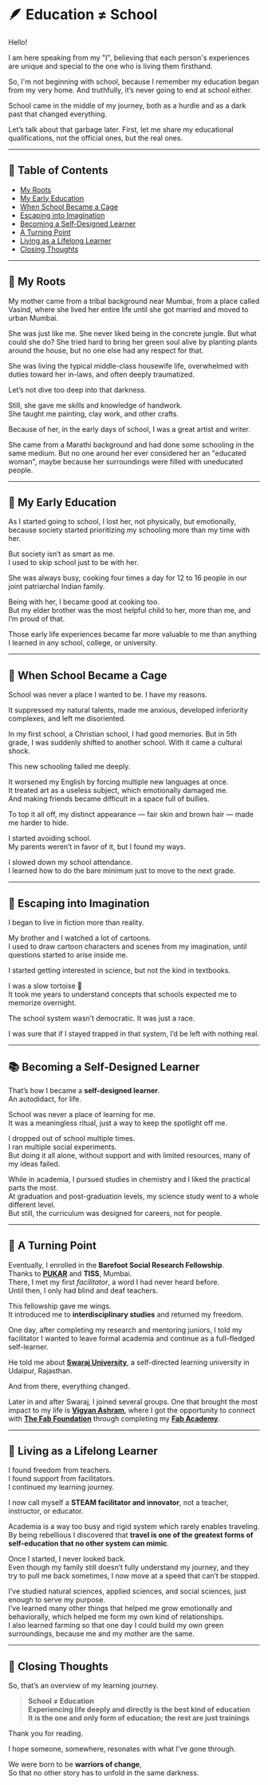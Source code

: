 # 🪶 Education ≠ School

Hello!

I am here speaking from my "I", believing that each person's experiences are unique and special to the one who is living them firsthand.

So, I'm not beginning with school, because I remember my education began from my very home. And truthfully, it’s never going to end at school either.

School came in the middle of my journey, both as a hurdle and as a dark past that changed everything.

Let’s talk about that garbage later. First, let me share my educational qualifications, not the official ones, but the real ones.

---

## 📌 Table of Contents

- [My Roots](#my-roots)
- [My Early Education](#my-early-education)
- [When School Became a Cage](#when-school-became-a-cage)
- [Escaping into Imagination](#escaping-into-imagination)
- [Becoming a Self-Designed Learner](#becoming-a-self-designed-learner)
- [A Turning Point](#a-turning-point)
- [Living as a Lifelong Learner](#living-as-a-lifelong-learner)
- [Closing Thoughts](#closing-thoughts)

---

## 🌿 My Roots

My mother came from a tribal background near Mumbai, from a place called Vasind, where she lived her entire life until she got married and moved to urban Mumbai.

She was just like me. She never liked being in the concrete jungle. But what could she do? She tried hard to bring her green soul alive by planting plants around the house, but no one else had any respect for that.

She was living the typical middle-class housewife life, overwhelmed with duties toward her in-laws, and often deeply traumatized.

Let’s not dive too deep into that darkness.

Still, she gave me skills and knowledge of handwork.  
She taught me painting, clay work, and other crafts.

Because of her, in the early days of school, I was a great artist and writer.

She came from a Marathi background and had done some schooling in the same medium. But no one around her ever considered her an "educated woman", maybe because her surroundings were filled with uneducated people.

---

## 🌼 My Early Education

As I started going to school, I lost her, not physically, but emotionally, because society started prioritizing my schooling more than my time with her.

But society isn’t as smart as me.  
I used to skip school just to be with her.

She was always busy, cooking four times a day for 12 to 16 people in our joint patriarchal Indian family.

Being with her, I became good at cooking too.  
But my elder brother was the most helpful child to her, more than me, and I’m proud of that.

Those early life experiences became far more valuable to me than anything I learned in any school, college, or university.

---

## 🏫 When School Became a Cage

School was never a place I wanted to be. I have my reasons.

It suppressed my natural talents, made me anxious, developed inferiority complexes, and left me disoriented.

In my first school, a Christian school, I had good memories. But in 5th grade, I was suddenly shifted to another school. With it came a cultural shock.

This new schooling failed me deeply.

It worsened my English by forcing multiple new languages at once.  
It treated art as a useless subject, which emotionally damaged me.  
And making friends became difficult in a space full of bullies.

To top it all off, my distinct appearance — fair skin and brown hair — made me harder to hide.

I started avoiding school.  
My parents weren’t in favor of it, but I found my ways.

I slowed down my school attendance.  
I learned how to do the bare minimum just to move to the next grade.

---

## 🌈 Escaping into Imagination

I began to live in fiction more than reality.

My brother and I watched a lot of cartoons.  
I used to draw cartoon characters and scenes from my imagination, until questions started to arise inside me.

I started getting interested in science, but not the kind in textbooks.

I was a slow tortoise 🐢  
It took me years to understand concepts that schools expected me to memorize overnight.

The school system wasn’t democratic. It was just a race.

I was sure that if I stayed trapped in that system, I’d be left with nothing real.

---

## 📚 Becoming a Self-Designed Learner

That’s how I became a **self-designed learner**.  
An autodidact, for life.

School was never a place of learning for me.  
It was a meaningless ritual, just a way to keep the spotlight off me.

I dropped out of school multiple times.  
I ran multiple social experiments.  
But doing it all alone, without support and with limited resources, many of my ideas failed.

While in academia, I pursued studies in chemistry and I liked the practical parts the most.  
At graduation and post-graduation levels, my science study went to a whole different level.  
But still, the curriculum was designed for careers, not for people.

---

## 🌱 A Turning Point

Eventually, I enrolled in the **Barefoot Social Research Fellowship**.  
Thanks to [**PUKAR**](https://pukar.org.in/) and **TISS**, Mumbai.  
There, I met my first *facilitator*, a word I had never heard before.  
Until then, I only had blind and deaf teachers.

This fellowship gave me wings.  
It introduced me to **interdisciplinary studies** and returned my freedom.

One day, after completing my research and mentoring juniors, I told my facilitator I wanted to leave formal academia and continue as a full-fledged self-learner.

He told me about [**Swaraj University**](https://www.swarajuniversity.org/), a self-directed learning university in Udaipur, Rajasthan.

And from there, everything changed.

Later in and after Swaraj, I joined several groups. One that brought the most impact to my life is [**Vigyan Ashram**](https://vigyanashram.com/), where I got the opportunity to connect with [**The Fab Foundation**](https://fabfoundation.org/) through completing my [**Fab Academy**](https://fabacademy.org/).

---

## 🦋 Living as a Lifelong Learner

I found freedom from teachers.  
I found support from facilitators.  
I continued my learning journey.

I now call myself a **STEAM facilitator and innovator**, not a teacher, instructor, or educator.

Academia is a way too busy and rigid system which rarely enables traveling.  
By being rebellious I discovered that **travel is one of the greatest forms of self-education that no other system can mimic**.

Once I started, I never looked back.  
Even though my family still doesn’t fully understand my journey, and they try to pull me back sometimes, I now move at a speed that can’t be stopped.

I’ve studied natural sciences, applied sciences, and social sciences, just enough to serve my purpose.  
I’ve learned many other things that helped me grow emotionally and behaviorally, which helped me form my own kind of relationships.  
I also learned farming so that one day I could build my own green surroundings, because me and my mother are the same.

---

## 🌻 Closing Thoughts

So, that’s an overview of my learning journey.

> **School ≠ Education**  
> **Experiencing life deeply and directly is the best kind of education**  
> **It is the one and only form of education; the rest are just trainings**

Thank you for reading.

I hope someone, somewhere, resonates with what I’ve gone through.

We were born to be **warriors of change**,  
So that no other story has to unfold in the same darkness.